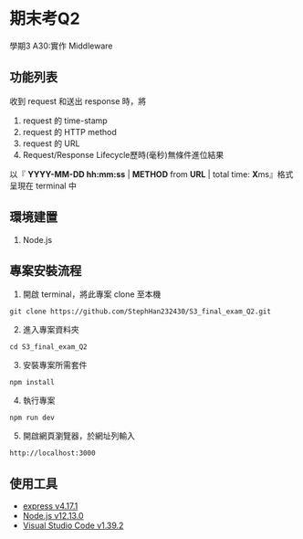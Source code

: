 # 期末考Q2

學期3 A30:實作 Middleware

## 功能列表

收到 request 和送出 response 時，將

1. request 的 time-stamp
2. request 的 HTTP method
3. request 的 URL
4. Request/Response Lifecycle歷時(毫秒)無條件進位結果

以『 **YYYY-MM-DD hh:mm:ss** | **METHOD** from **URL** | total time: **X**ms』格式呈現在 terminal 中

## 環境建置

1. Node.js

## 專案安裝流程

1. 開啟 terminal，將此專案 clone 至本機

```
git clone https://github.com/StephHan232430/S3_final_exam_Q2.git
```

2. 進入專案資料夾

```
cd S3_final_exam_Q2
```

3. 安裝專案所需套件

```
npm install
```

4. 執行專案
```
npm run dev
```

5. 開啟網頁瀏覽器，於網址列輸入
```
http://localhost:3000
```

## 使用工具

- [express v4.17.1](https://expressjs.com/zh-tw/)
- [Node.js v12.13.0](https://nodejs.org/en/)
- [Visual Studio Code v1.39.2](https://code.visualstudio.com/)